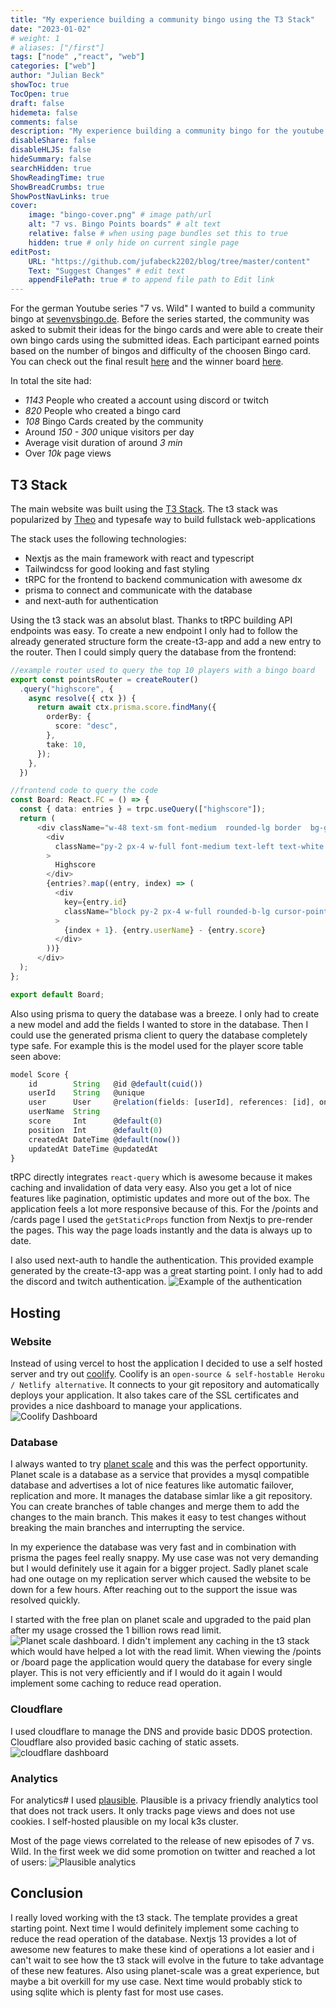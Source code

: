 ```yaml
---
title: "My experience building a community bingo using the T3 Stack"
date: "2023-01-02"
# weight: 1
# aliases: ["/first"]
tags: ["node" ,"react", "web"]
categories: ["web"]
author: "Julian Beck"
showToc: true
TocOpen: true
draft: false
hidemeta: false
comments: false
description: "My experience building a community bingo for the youtube series '7 vs. Wild' with over 1000 participants" 
disableShare: false
disableHLJS: false
hideSummary: false
searchHidden: true
ShowReadingTime: true
ShowBreadCrumbs: true
ShowPostNavLinks: true
cover:
    image: "bingo-cover.png" # image path/url
    alt: "7 vs. Bingo Points boards" # alt text
    relative: false # when using page bundles set this to true
    hidden: true # only hide on current single page
editPost:
    URL: "https://github.com/jufabeck2202/blog/tree/master/content"
    Text: "Suggest Changes" # edit text
    appendFilePath: true # to append file path to Edit link
---
```


For the german Youtube series "7 vs. Wild" I wanted to build a community bingo at [sevenvsbingo.de](https://sevenvsbingo.de/).
Before the series started, the community was asked to submit their ideas for the bingo cards and were able to create their own bingo cards using the submitted ideas. Each participant earned points based on the number of bingos and difficulty of the choosen Bingo card. You can check out the final result [here](https://sevenvsbingo.de/) and the winner board [here](https://sevenvsbingo.de/board/ncOdCcNbDGiD).

In total the site had:
- *1143* People who created a account using discord or twitch
- *820* People who created a bingo card
- *108* Bingo Cards created by the community
- Around *150 - 300* unique visitors per day 
- Average visit duration of around *3 min*
- Over *10k* page views

## T3 Stack
The main website was built using the [T3 Stack](https://create.t3.gg). The t3 stack was popularized by [Theo](https://twitter.com/t3dotgg) and typesafe way to build fullstack web-applications

The stack uses the following technologies:
- Nextjs as the main framework with react and typescript
- Tailwindcss for good looking and fast styling
- tRPC for the frontend to backend communication with awesome dx
- prisma to connect and communicate with the database
- and next-auth for authentication

Using the t3 stack was an absolut blast. Thanks to tRPC building API endpoints was easy. To create a new endpoint I only had to follow the already generated structure form the create-t3-app and add a new entry to the router. Then I could simply query the database from the frontend:
```ts 
//example router used to query the top 10 players with a bingo board
export const pointsRouter = createRouter()
  .query("highscore", {
    async resolve({ ctx }) {
      return await ctx.prisma.score.findMany({
        orderBy: {
          score: "desc",
        },
        take: 10,
      });
    },
  })
```
```ts
//frontend code to query the code
const Board: React.FC = () => {
  const { data: entries } = trpc.useQuery(["highscore"]);
  return (
      <div className="w-48 text-sm font-medium  rounded-lg border  bg-gray-700 border-gray-600 text-white">
        <div
          className="py-2 px-4 w-full font-medium text-left text-white  rounded-t-lg border-b cursor-pointer focus:outline-none bg-gray-800 border-gray-600"
        >
          Highscore
        </div>
        {entries?.map((entry, index) => (
          <div
            key={entry.id}
            className="block py-2 px-4 w-full rounded-b-lg cursor-pointer  focus:outline-none focus:ring-2  border-gray-600 hover:bg-gray-600 hover:text-white focus:ring-gray-500 focus:text-white"
          >
            {index + 1}. {entry.userName} - {entry.score}
          </div>
        ))}
      </div>
  );
};

export default Board;
```
Also using prisma to query the database was a breeze. I only had to create a new model and add the fields I wanted to store in the database. Then I could use the generated prisma client to query the database completely type safe.
For example this is the model used for the player score table seen above:
```ts
model Score {
    id        String   @id @default(cuid())
    userId    String   @unique
    user      User     @relation(fields: [userId], references: [id], onDelete: Cascade)
    userName  String
    score     Int      @default(0)
    position  Int      @default(0)
    createdAt DateTime @default(now())
    updatedAt DateTime @updatedAt
}
```

tRPC directly integrates `react-query`  which is awesome because it makes caching and invalidation of data very easy. Also you get a lot of nice features like pagination, optimistic updates and more out of the box. The application feels a lot more responsive because of this.
For the /points and /cards page I used the `getStaticProps` function from Nextjs to pre-render the pages. This way the page loads instantly and the data is always up to date. 

I also used next-auth to handle the authentication. This provided example generated by the create-t3-app was a great starting point. I only had to add the discord and twitch authentication. 
![Example of the authentication](/sevenvsbingo-auth.png)

## Hosting
### Website
Instead of using vercel to host the application I decided to use a self hosted server and try out [coolify](https://coolify.io/). 
Coolify is an `open-source & self-hostable Heroku / Netlify alternative`. It connects to your git repository and automatically deploys your application. It also takes care of the SSL certificates and provides a nice dashboard to manage your applications.
![Coolify Dashboard](/coolify-dashboard.png)

### Database
I always wanted to try [planet scale](https://planetscale.com/) and this was the perfect opportunity. Planet scale is a database as a service that provides a mysql compatible database and advertises a lot of nice features like automatic failover, replication and more. It manages the database simlar like a git repository. You can create branches of table changes and merge them to add the changes to the main branch. This makes it easy to test changes without breaking the main branches and interrupting the service. 

In my experience the database was very fast and in combination with prisma the pages feel really snappy. My use case was not very demanding but I would definitely use it again for a bigger project. Sadly planet scale had one outage on my replication server which caused the website to be down for a few hours. After reaching out to the support the issue was resolved quickly.

I started with the free plan on planet scale and upgraded to the paid plan after my usage crossed the 1 billion rows read limit. 
![Planet scale dashboard](/planet-scale.jpeg). 
I didn't implement any caching in the t3 stack which would have helped a lot with the read limit.
When viewing the /points or /board page the application would query the database for every single player. This is not very efficiently and if I would do it again I would implement some caching to reduce read operation. 

### Cloudflare
I used cloudflare to manage the DNS and provide basic DDOS protection. Cloudflare also provided basic caching of static assets.
![cloudflare dashboard](/Cloudflare.png)
### Analytics
For analytics# I used [plausible](https://plausible.io/). Plausible is a privacy friendly analytics tool that does not track users. It only tracks page views and does not use cookies. I self-hosted plausible on my local k3s cluster. 

Most of the page views correlated to the release of new episodes of 7 vs. Wild. In the first week we did some promotion on twitter and reached a lot of users:
![Plausible analytics](/plausible.png)

## Conclusion
I really loved working with the t3 stack. The template provides a great starting point. Next time I would definitely implement some caching to reduce the read operation of the database. Nextjs 13 provides a lot of awesome new features to make these kind of operations a lot easier and i can't wait to see how the t3 stack will evolve in the future to take advantage of these new features.
Also using planet-scale was a great experience, but maybe a bit overkill for my use case. Next time  would probably stick to using sqlite which is plenty fast for most use cases.
